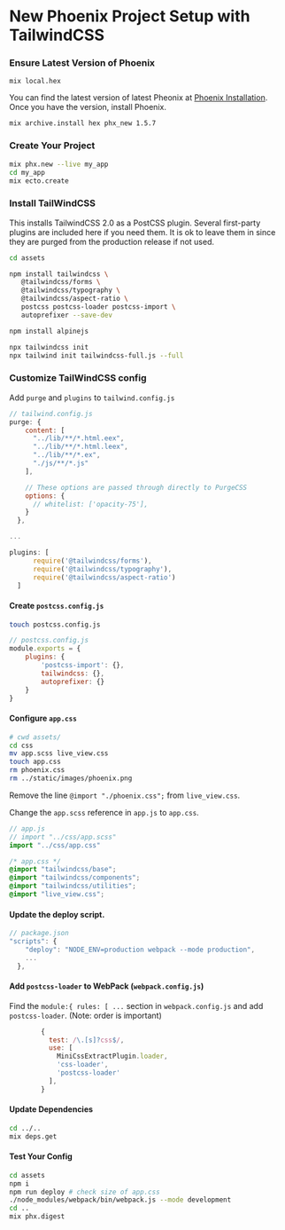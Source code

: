 # New Phoenix Project Setup with TailwindCSS

### Ensure Latest Version of Phoenix
`mix local.hex`

You can find the latest version of latest Pheonix at [Phoenix Installation](https://hexdocs.pm/phoenix/installation.html). Once you have the version, install Phoenix.
 
`mix archive.install hex phx_new 1.5.7`

### Create Your Project

```bash
mix phx.new --live my_app
cd my_app
mix ecto.create
```

### Install TailWindCSS
This installs TailwindCSS 2.0 as a PostCSS plugin. Several first-party plugins are included here if you need them. It is ok to leave them in since they are purged from the production release if not used.
```bash
cd assets

npm install tailwindcss \
   @tailwindcss/forms \
   @tailwindcss/typography \
   @tailwindcss/aspect-ratio \
   postcss postcss-loader postcss-import \
   autoprefixer --save-dev

npm install alpinejs

npx tailwindcss init
npx tailwind init tailwindcss-full.js --full
```

### Customize TailWindCSS config
Add `purge` and `plugins`  to `tailwind.config.js`

```javascript
// tailwind.config.js
purge: {
    content: [
      "../lib/**/*.html.eex",
      "../lib/**/*.html.leex",
      "../lib/**/*.ex",
      "./js/**/*.js"
    ],

    // These options are passed through directly to PurgeCSS
    options: {
      // whitelist: ['opacity-75'],
    }
  },

...

plugins: [
      require('@tailwindcss/forms'),
      require('@tailwindcss/typography'),
      require('@tailwindcss/aspect-ratio')
  ]


```

#### Create `postcss.config.js`

```bash
touch postcss.config.js
```

```javascript
// postcss.config.js
module.exports = {
    plugins: {
        'postcss-import': {},
        tailwindcss: {},
        autoprefixer: {}
    }
}
```

#### Configure `app.css`

```bash
# cwd assets/
cd css
mv app.scss live_view.css
touch app.css
rm phoenix.css
rm ../static/images/phoenix.png
```

Remove the line `@import "./phoenix.css";` from `live_view.css`.

Change the `app.scss` reference in `app.js` to `app.css`.

```javascript
// app.js
// import "../css/app.scss"
import "../css/app.css"
```

```css
/* app.css */
@import "tailwindcss/base";
@import "tailwindcss/components";
@import "tailwindcss/utilities";
@import "live_view.css";
```

#### Update the deploy script.

```javascript
// package.json
"scripts": {
    "deploy": "NODE_ENV=production webpack --mode production",
    ...
  },
```

#### Add `postcss-loader` to  WebPack (`webpack.config.js`)

Find the `module:{ rules: [ ...` section in `webpack.config.js` and add `postcss-loader`. (Note: order is important)
```javascript
        {
          test: /\.[s]?css$/,
          use: [
            MiniCssExtractPlugin.loader,
            'css-loader',
            'postcss-loader'
          ],
        }
```


#### Update Dependencies
```bash
cd ../..
mix deps.get
```

#### Test Your Config

```bash
cd assets
npm i
npm run deploy # check size of app.css
./node_modules/webpack/bin/webpack.js --mode development
cd ..
mix phx.digest
```





